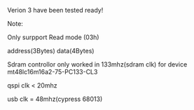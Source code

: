 Verion 3 have been tested ready! 


Note:

Only surpport Read mode (03h)

address(3Bytes)  data(4Bytes)   

Sdram controllor only worked in 133mhz(sdram clk) for device  mt48lc16m16a2-75-PC133-CL3

qspi clk  < 20mhz

usb clk = 48mhz(cypress 68013)



